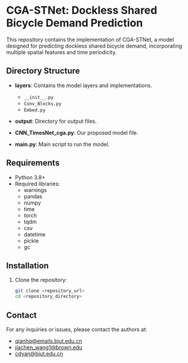 # CGA-STNet: Dockless Shared Bicycle Demand Prediction

This repository contains the implementation of CGA-STNet, a model designed for predicting dockless shared bicycle demand, incorporating multiple spatial features and time periodicity.

## Directory Structure

- **layers**: Contains the model layers and implementations.
  - `__init__.py`
  - `Conv_Blocks.py`
  - `Embed.py`

- **output**: Directory for output files.

- **CNN_TimesNet_cga.py**: Our proposed model file.

- **main.py**: Main script to run the model.

## Requirements

- Python 3.8+
- Required libraries:
  - warnings
  - pandas
  - numpy
  - time
  - torch
  - tqdm
  - csv
  - datetime
  - pickle
  - gc


## Installation

1. Clone the repository:
   ```bash
   git clone <repository_url>
   cd <repository_directory>

## Contact

For any inquiries or issues, please contact the authors at:

- qianhq@emails.bjut.edu.cn
- jiachen_wang1@brown.edu
- cdyan@bjut.edu.cn

